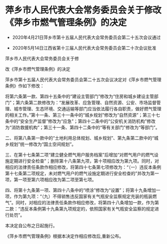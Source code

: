 # 萍乡市人民代表大会常务委员会关于修改《萍乡市燃气管理条例》的决定

- 2020年4月21日萍乡市第十五届人民代表大会常务委员会第二十五次会议通过

- 2020年5月14日江西省第十三届人民代表大会常务委员会第二十次会议批准

<!-- INFO END -->

萍乡市人民代表大会常务委员会关于修

改《萍乡市燃气管理条例》的决定

萍乡市第十五届人民代表大会常务委员会第二十五次会议决定对《萍乡市燃气管理条例》作如下修改：

将第六条第一款、第四十五条中的“建设主管部门”修改为“住房和城乡建设主管部门”；第六条第二款修改为：“发展改革、应急管理、自然资源、公安、市场监督管理、城市管理、生态环境、交通运输等部门应当依法履行各自职责，做好燃气管理的相关工作。”第十一条、第三十一条中的“城乡规划”修改为“自然资源”；第三十七条中的“安全生产监督”修改为“应急”；第四十二条中的“公安机关消防机构”修改为“消防救援机构”；第三十一条、第四十二条中的“等有关部门”修改为“等部门”。

二、将第八条第一款中的“土地利用总体规划、城乡规划”、第九条第二款中的“城乡规划”统一修改为“国土空间规划”。

三、在第十七条第二项“建立健全燃气用户服务档案”后增加“对燃气用户的燃气设施定期进行安全检查”；删除第十八条第九项，第十项相应改为第九项。同时，对相应的法律责任条款作相应修改，将第四十七条第七项修改为：“（一）违反本条例第十七条第二项规定，未对燃气用户的燃气设施定期进行安全检查的”并改为第一项，第一项至第六项相应改为第二项至第七项。

四、将第十九条第一项、第四十八条中的“喷涂”修改为“设置”；将第十九条增加一项，作为第九项：“（九）不得销售违反国家有关气瓶安全监察规定充装的瓶装燃气”。同时，对相应的法律责任条款作相应修改，将第四十八条增加一款，作为第二款：“违反本条例第十九条第九项规定的，依照国家有关气瓶安全监察的规定进行处罚”。

本决定自公布之日起施行。

《萍乡市燃气管理条例》根据本决定作相应修改后,重新公布。

